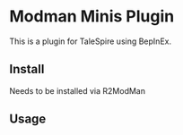 # Modman Minis Plugin

This is a plugin for TaleSpire using BepInEx.

## Install

Needs to be installed via R2ModMan

## Usage

